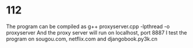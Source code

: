 # 112
The program can be compiled as g++ proxyserver.cpp -lpthread -o proxyserver
And the proxy server will run on localhost, port 8887
I test the program on sougou.com, netflix.com and djangobook.py3k.cn
